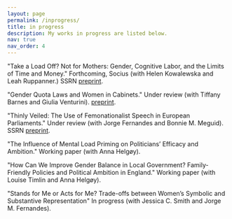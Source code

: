 ```yaml
---
layout: page
permalink: /inprogress/
title: in progress
description: My works in progress are listed below.
nav: true
nav_order: 4
---
```


"Take a Load Off? Not for Mothers: Gender, Cognitive Labor, and the Limits of Time and Money." Forthcoming, Socius (with Helen Kowalewska and Leah Ruppanner.) SSRN [preprint](https://papers.ssrn.com/sol3/papers.cfm?abstract_id=5240237).

"Gender Quota Laws and Women in Cabinets." Under review (with Tiffany Barnes and Giulia Venturini). [preprint](https://papers.ssrn.com/sol3/papers.cfm?abstract_id=5046577).

"Thinly Veiled: The Use of Femonationalist Speech in European Parliaments." Under review (with Jorge Fernandes and Bonnie M. Meguid). SSRN [preprint](https://papers.ssrn.com/sol3/papers.cfm?abstract_id=5107245).

"The Influence of Mental Load Priming on Politicians’ Efficacy and Ambition." Working paper (with Anna Helgøy).

"How Can We Improve Gender Balance in Local Government? Family-Friendly Policies and Political Ambition in England." Working paper (with Louise Timlin and Anna Helgøy).

"Stands for Me or Acts for Me? Trade-offs between Women’s Symbolic and Substantive Representation" In progress (with Jessica C. Smith and Jorge M. Fernandes).
